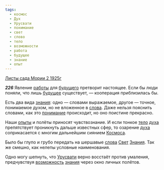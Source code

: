 ```yaml
---
tags:
  - космос
  - Дух
  - Урусвати
  - понимание
  - свет
  - слово
  - тело
  - возможности
  - работа
  - будущее
  - знание
  - опыт
---
```


[Листы сада Мории 2 1925г](https://127.0.0.1:4002/agni/1925)

___226___
Явление [работы](../../../tags/#работа) для [будущего](../../../tags/#[будущее](../../../tags/#будущее)) претворит настоящее. Если бы люди поняли, что лишь [будущее](../../../tags/#будущее) существует, — кооперация приблизилась бы.   

Есть два вида [знания](../../../tags/#[знание](../../../tags/#знание)): одно — словами выражаемое, другое — точное, понимаемое духом, но не вложенное в [слова](../../../tags/#слово). Даже нельзя пояснить словами, как это [понимание](../../../tags/#понимание) происходит, но оно поистине прекрасно.   

Наши [опыты](../../../tags/#опыт) и полёты приносят чувствознание. И если тонкое [тело](../../../tags/#тело) [духа](../../../tags/#Дух) препятствует проникнуть дальше известных сфер, то озарение [духа](../../../tags/#Дух) соприкасается с многим дальнейшим сиянием [Космоса](../../../tags/#космос).   

Было бы глупо и грубо передать на шершавые [слова](../../../tags/#слово) [Свет](../../../tags/#свет) [Знания](../../../tags/#знание). Так же смешно, как нелепы условные наименования.   

Одно могу шепнуть, что [Урусвати](../../../tags/#Урусвати) верно восстаёт против умаления, предчувствуя [возможность](../../../tags/#возможности) [знания](../../../tags/#[знание](../../../tags/#знание)) через окно личных полётов.   

